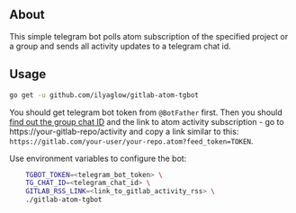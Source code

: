 ## About

This simple telegram bot polls atom subscription of the specified project or
a group and sends all activity updates to a telegram chat id.

## Usage

```sh
go get -u github.com/ilyaglow/gitlab-atom-tgbot
```

You should get telegram bot token from `@BotFather` first. Then you should
[find out the group chat ID](https://stackoverflow.com/a/32572159) and the link
to atom activity subscription - go to https://your-gitlab-repo/activity and
copy a link similar to this:
`https://gitlab.com/your-user/your-repo.atom?feed_token=TOKEN`.

Use environment variables to configure the bot:
```sh
	TGBOT_TOKEN=<telegram_bot_token> \
	TG_CHAT_ID=<telegram_chat_id> \
	GITLAB_RSS_LINK=<link_to_gitlab_activity_rss> \
	./gitlab-atom-tgbot
```
